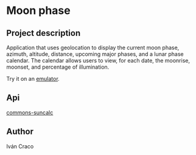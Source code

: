 <h1>Moon phase</h1>
<h2>Project description</h2>
<p>Application that uses geolocation to display the current moon phase, azimuth, altitude, distance, upcoming major phases, and a lunar phase calendar. 
The calendar allows users to view, for each date, the moonrise, moonset, and percentage of illumination.</h2>
<p>Try it on an <a href="https://appetize.io/embed/b_r5f63q3dntg3bih2od4hkhxn2m" target="_blank">emulator</a>.</p>
<h2>Api</h2>
<a href="https://github.com/shred/commons-suncalc/tree/v2" target="_blank">commons-suncalc</a>
<h2>Author</h2>
<span>Iván Craco</span>
